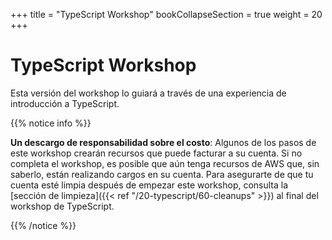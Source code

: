 +++
title = "TypeScript Workshop"
bookCollapseSection = true
weight = 20
+++

# TypeScript Workshop

Esta versión del workshop lo guiará a través de una experiencia de introducción a TypeScript.

{{% notice info %}}

**Un descargo de responsabilidad sobre el costo**: Algunos de los pasos de este workshop crearán recursos que puede facturar a su cuenta. Si no completa el workshop, es posible que aún tenga recursos de AWS que, sin saberlo, están realizando cargos en su cuenta. Para asegurarte de que tu cuenta esté limpia después de empezar este workshop, consulta la [sección de limpieza]({{< ref "/20-typescript/60-cleanups" >}}) al final del workshop de TypeScript.

{{% /notice %}}
